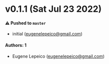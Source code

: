 # v0.1.1 (Sat Jul 23 2022)

#### ⚠️ Pushed to `master`

- initial (eugenelepeico@gmail.com)

#### Authors: 1

- Eugene Lepeico (eugenelepeico@gmail.com)
